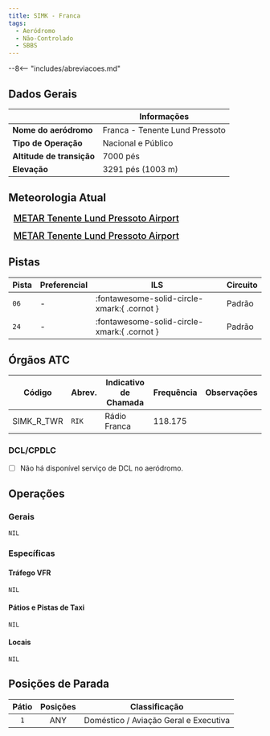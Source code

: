 ```yaml
---
title: SIMK - Franca
tags:
  - Aeródromo
  - Não-Controlado
  - SBBS
---
```


--8<-- "includes/abreviacoes.md"

## Dados Gerais

|                              | Informações                                 |
|------------------------------|---------------------------------------------|
| **Nome do aeródromo**        | Franca - Tenente Lund Pressoto              |
| **Tipo de Operação**         | Nacional e Público                          |
| **Altitude de transição**    | 7000 pés                                    |
| **Elevação**                 | 3291 pés (1003 m)                           |

## Meteorologia Atual

<a href="https://metar-taf.com/pt/SIMK" target="_blank" id="metartaf-LkzIl7SM"  style="font-size:18px; font-weight:500; color:#000; width:300px; height:435px; display:var(--show-dark); background-color: var(--md-default-bg-color); padding: 10px; margin: 0 0px 0.5em;">METAR Tenente Lund Pressoto Airport</a>
<script async defer crossorigin="anonymous" src="https://metar-taf.com/pt/embed-js/SIMK?u=56997&bg_color=182061&qnh=hPa&rh=rh&target=LkzIl7SM"></script>
<a href="https://metar-taf.com/pt/SIMK" target="_blank" id="metartaf-LkzIl7SN" style="font-size:18px; font-weight:500; color:#000; width:300px; height:435px; display:var(--show-light); background-color: var(--md-default-bg-color); padding: 10px; margin: 0 0px 0.5em;">METAR Tenente Lund Pressoto Airport</a>
<script async defer crossorigin="anonymous" src="https://metar-taf.com/pt/embed-js/SIMK?u=56997&qnh=hPa&rh=rh&target=LkzIl7SN"></script>

## Pistas

| Pista | Preferencial  | ILS                                         | Circuito   |
|-------|---------------|---------------------------------------------|------------|
| `06`  | -             | :fontawesome-solid-circle-xmark:{ .cornot } | Padrão     |
| `24`  | -             | :fontawesome-solid-circle-xmark:{ .cornot } | Padrão     | 

## Órgãos ATC

| Código     | Abrev. | Indicativo de Chamada | Frequência | Observações |
| ---------- | ------ | --------------------- | ---------- | ----------- |
| SIMK_R_TWR | `RIK`  | Rádio Franca          | 118.175    |             |

### DCL/CPDLC

- [ ] Não há disponível serviço de DCL no aeródromo.

## Operações

### Gerais

`NIL`

### Específicas

#### Tráfego VFR

`NIL`

#### Pátios e Pistas de Taxi

`NIL`

#### Locais

`NIL`

## Posições de Parada

| Pátio     | Posições  | Classificação                         |
|:---------:|:---------:|---------------------------------------|
| `1`       | ANY       | Doméstico / Aviação Geral e Executiva |